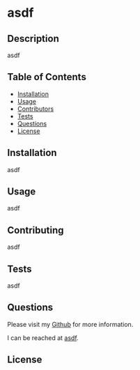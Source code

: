 # asdf

  ## Description
  
  asdf

  ## Table of Contents
  * [Installation](#installation)
  * [Usage](#usage)
  * [Contributors](#contributors)
  * [Tests](#tests)
  * [Questions](#questions)
  * [License](#license)

  ## Installation

  asdf

  ## Usage

  asdf

  ## Contributing

  asdf

  ## Tests

  asdf

  ## Questions

  Please visit my [Github](https://github.com/asdf) for more information.

  I can be reached at [asdf](asdf).

  ## License

  

